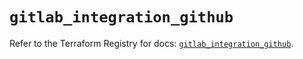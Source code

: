 # `gitlab_integration_github`

Refer to the Terraform Registry for docs: [`gitlab_integration_github`](https://registry.terraform.io/providers/gitlabhq/gitlab/17.4.0/docs/resources/integration_github).
